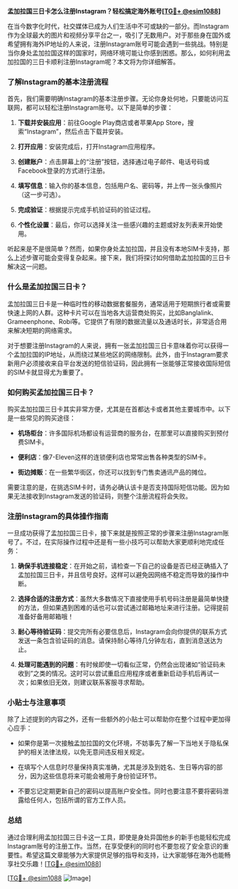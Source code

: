 **孟加拉国三日卡怎么注册Instagram？轻松搞定海外账号[[TG💪+ @esim1088](https://t.me/s/esim1088)]**

在当今数字化时代，社交媒体已成为人们生活中不可或缺的一部分。而Instagram作为全球最大的图片和视频分享平台之一，吸引了无数用户。对于那些身在国外或希望拥有海外IP地址的人来说，注册Instagram账号可能会遇到一些挑战。特别是当你身处孟加拉国这样的国家时，网络环境可能让你感到困惑。那么，如何利用孟加拉国的三日卡顺利注册Instagram呢？本文将为你详细解答。

### 了解Instagram的基本注册流程

首先，我们需要明确Instagram的基本注册步骤。无论你身处何地，只要能访问互联网，都可以轻松注册Instagram账号。以下是简单的步骤：

1. **下载并安装应用**：前往Google Play商店或者苹果App Store，搜索“Instagram”，然后点击下载并安装。
   
2. **打开应用**：安装完成后，打开Instagram应用程序。

3. **创建账户**：点击屏幕上的“注册”按钮，选择通过电子邮件、电话号码或Facebook登录的方式进行注册。

4. **填写信息**：输入你的基本信息，包括用户名、密码等，并上传一张头像照片（这一步可选）。

5. **完成验证**：根据提示完成手机验证码的验证过程。

6. **个性化设置**：最后，你可以选择关注一些感兴趣的主题或好友列表来开始使用。

听起来是不是很简单？然而，如果你身处孟加拉国，并且没有本地SIM卡支持，那么上述步骤可能会变得复杂起来。接下来，我们将探讨如何借助孟加拉国的三日卡解决这一问题。

### 什么是孟加拉国三日卡？

孟加拉国三日卡是一种临时性的移动数据套餐服务，通常适用于短期旅行者或需要快速上网的人群。这种卡片可以在当地各大运营商处购买，比如Banglalink、Grameenphone、Robi等。它提供了有限的数据流量以及通话时长，非常适合用来解决短期的网络需求。

对于想要注册Instagram的人来说，拥有一张孟加拉国三日卡意味着你可以获得一个孟加拉国的IP地址，从而绕过某些地区的网络限制。此外，由于Instagram要求新用户必须接收来自平台发送的短信验证码，因此拥有一张能够正常接收国际短信的SIM卡就显得尤为重要了。

### 如何购买孟加拉国三日卡？

购买孟加拉国三日卡其实非常方便，尤其是在首都达卡或者其他主要城市中。以下是一些常见的购买途径：

- **机场柜台**：许多国际机场都设有运营商的服务台，在那里可以直接购买到预付费SIM卡。
  
- **便利店**：像7-Eleven这样的连锁便利店也常常出售各种类型的SIM卡。
  
- **街边摊贩**：在一些繁华街区，你还可以找到专门售卖通讯产品的摊位。

需要注意的是，在挑选SIM卡时，请务必确认该卡是否支持国际短信功能。因为如果无法接收到Instagram发送的验证码，则整个注册流程将会失败。

### 注册Instagram的具体操作指南

一旦成功获得了孟加拉国三日卡，接下来就是按照正常的步骤来注册Instagram账号了。不过，在实际操作过程中还是有一些小技巧可以帮助大家更顺利地完成任务：

1. **确保手机连接稳定**：在开始之前，请检查一下自己的设备是否已经正确插入了孟加拉国三日卡，并且信号良好。这样可以避免因网络不稳定而导致的操作中断。

2. **选择合适的注册方式**：虽然大多数情况下直接使用手机号码注册是最简单快捷的方法，但如果遇到困难的话也可以尝试通过邮箱地址来进行注册。记得提前准备好备用邮箱哦！

3. **耐心等待验证码**：提交完所有必要信息后，Instagram会向你提供的联系方式发送一条包含验证码的消息。请保持耐心等待几分钟左右，直到消息送达为止。

4. **处理可能遇到的问题**：有时候即使一切看似正常，仍然会出现诸如“验证码未收到”之类的情况。这时可以尝试重启应用程序或者重新启动手机后再试一次；如果依旧无效，则建议联系客服寻求帮助。

### 小贴士与注意事项

除了上述提到的内容之外，还有一些额外的小贴士可以帮助你在整个过程中更加得心应手：

- 如果你是第一次接触孟加拉国的文化环境，不妨事先了解一下当地关于隐私保护的相关法律法规，以免无意间违反相关规定。

- 在填写个人信息时尽量保持真实准确，尤其是涉及到姓名、生日等内容的部分，因为这些信息将来可能会被用于身份验证环节。

- 不要忘记定期更新自己的密码以提高账户安全性。同时也要注意不要将密码泄露给任何人，包括所谓的官方工作人员。

### 总结

通过合理利用孟加拉国三日卡这一工具，即使是身处异国他乡的新手也能轻松完成Instagram账号的注册工作。当然，在享受便利的同时也不要忽视了安全意识的重要性。希望这篇文章能够为大家提供足够的指导和支持，让大家能够在海外也能畅享社交乐趣！[[TG💪+ @esim1088](https://t.me/s/esim1088)]

[[TG💪+ @esim1088](https://t.me/s/esim1088) ![Image](https://i.postimg.cc/4NQfJmqS/Snipaste-2025-05-13-00-14-12.png)]